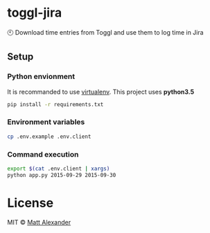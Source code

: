 # toggl-jira

:clock10: Download time entries from Toggl and use them to log time in Jira

## Setup

### Python envionment

It is recommanded to use [virtualenv](https://virtualenv.pypa.io/en/stable/). This project uses **python3.5**

```bash
pip install -r requirements.txt
```

### Environment variables

```bash
cp .env.example .env.client
```

### Command execution

```bash
export $(cat .env.client | xargs)
python app.py 2015-09-29 2015-09-30
```

# License

MIT © [Matt Alexander](https://github.com/mattalexx)

